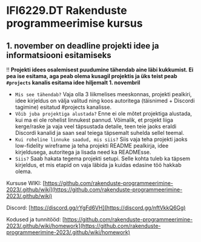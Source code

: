 # IFI6229.DT Rakenduste programmeerimise kursus

## 1. november on deadline projekti idee ja informatsiooni esitamiseks
‼️ **Projekti idees osalemisest puudumine tähendab aine läbi kukkumist. Ei pea ise esitama, aga peab olema kusagil projektis ja üks teist peab `#projects` kanalis esitama idee hiljemalt 1. novembril**
* `Mis see tähendab?` Vaja olla 3 liikmelises meeskonnas, projekti pealkiri, idee kirjeldus on välja valitud ning koos autoritega (täisnimed + Discordi tagimine) esitatud #projects kanalisse.
* `Võib juba projektiga alustada?` Enne ei ole mõtet projektiga alustada, kui ma ei ole rohelist linnukest pannud. Võimalik, et projekt liiga kerge/raske ja vaja veel täpsustada detaile, teen teie jaoks eraldi Discordi kanalid ja saan seal teiega täpsemalt suhelda sellel teemal.
* `Kui roheline linnuke saadud, mis siis?` Siis vaja teha projekti jaoks low-fidelity wireframe ja teha projekti README pealkirja, idee kirjeldusega, autoritega ja lisada need ka READMEsse.
* `Siis?` Saab hakata tegema projekti setupi. Selle kohta tuleb ka täpsem kirjeldus, et mis etapid on vaja läbida ja kuidas edasine töö hakkab olema.

Kursuse WIKI: [https://github.com/rakenduste-programmeerimine-2023/.github/wiki](https://github.com/rakenduste-programmeerimine-2023/.github/wiki)

Discord: [https://discord.gg/rYgFd6VH](https://discord.gg/nftVkkQ6Gg)

Kodused ja tunnitööd: [https://github.com/rakenduste-programmeerimine-2023/.github/wiki/homework](https://github.com/rakenduste-programmeerimine-2023/.github/wiki/homework)
